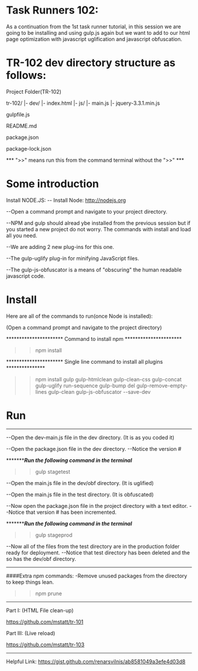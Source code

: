 # Task Runners 102:

As a continuation from the 1st task runner tutorial, in this session we are going to be installing and using gulp.js again but we want to add to our html page optimization with javascript uglification and javascript obfuscation.

# TR-102 dev directory structure as follows:
Project Folder(TR-102)

tr-102/
   |- dev/
       |- index.html
       |- js/
           |- main.js
           |- jquery-3.3.1.min.js
      
gulpfile.js

README.md

package.json

package-lock.json


*** ">>" means run this from the command terminal without the ">>" ***

# Some introduction
Install NODE.JS:
-- Install Node:
http://nodejs.org

--Open a command prompt and navigate to your project directory.

--NPM and gulp should alread ybe installed from the previous session but if you started a new project do not worry. The commands with install and load all you need.

--We are adding 2 new plug-ins for this one.

--The gulp-uglify plug-in for minifying JavaScript files.

--The gulp-js-obfuscator is a means of "obscuring" the human readable javascript code.

# Install
Here are all of the commands to run(once Node is installed):

(Open a command prompt and navigate to the project directory)

********************** Command to install npm **********************
>>npm install

********************** Single line command to install all plugins ***************
>>npm install gulp gulp-htmlclean gulp-clean-css gulp-concat gulp-uglify run-sequence gulp-bump del gulp-remove-empty-lines gulp-clean gulp-js-obfuscator --save-dev


# Run
************************************************

--Open the dev-main.js file in the dev directory. (It is as you coded it)

--Open the package.json file in the dev directory.
--Notice the version #


**********************Run the following command in the terminal***************
>>gulp stagetest


--Open the main.js file in the dev/obf directory. (It is uglified)

--Open the main.js file in the test directory. (It is obfuscated)

--Now open the package.json file in the project directory with a text editor.
--Notice that version # has been incremented.

**********************Run the following command in the terminal***************
>>gulp stageprod

--Now all of the files from the test directory are in the production folder ready for deployment.
--Notice that test directory has been deleted and the so has the dev/obf directory.

************************************************
####Extra npm commands:
-Remove unused packages from the directory to keep things lean.

>>npm prune

************************************************
Part I: (HTML File clean-up)

https://github.com/mstatt/tr-101

Part III: (Live reload)

https://github.com/mstatt/tr-103

************************************************
Helpful Link:
https://gist.github.com/renarsvilnis/ab8581049a3efe4d03d8
